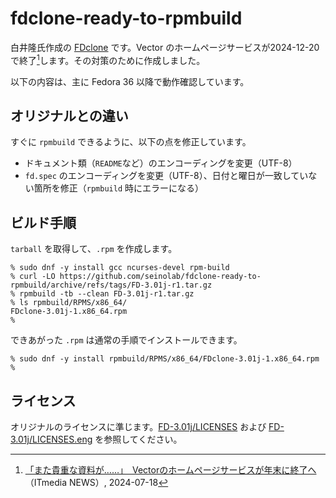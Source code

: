 # fdclone-ready-to-rpmbuild

白井隆氏作成の [FDclone](https://hp.vector.co.jp/authors/VA012337/soft/fd/index.html) です。Vector のホームページサービスが2024-12-20で終了[^1]します。その対策のために作成しました。

以下の内容は、主に Fedora 36 以降で動作確認しています。

## オリジナルとの違い

すぐに `rpmbuild` できるように、以下の点を修正しています。

* ドキュメント類（`README`など）のエンコーディングを変更（UTF-8）
* `fd.spec` のエンコーディングを変更（UTF-8）、日付と曜日が一致していない箇所を修正（`rpmbuild` 時にエラーになる）

## ビルド手順

`tarball` を取得して、`.rpm` を作成します。

```
% sudo dnf -y install gcc ncurses-devel rpm-build
% curl -LO https://github.com/seinolab/fdclone-ready-to-rpmbuild/archive/refs/tags/FD-3.01j-r1.tar.gz
% rpmbuild -tb --clean FD-3.01j-r1.tar.gz
% ls rpmbuild/RPMS/x86_64/
FDclone-3.01j-1.x86_64.rpm
%
```

できあがった `.rpm` は通常の手順でインストールできます。

```
% sudo dnf -y install rpmbuild/RPMS/x86_64/FDclone-3.01j-1.x86_64.rpm
%
```

## ライセンス

オリジナルのライセンスに準じます。[FD-3.01j/LICENSES](./FD-3.01j/LICENSES) および [FD-3.01j/LICENSES.eng](FD-3.01j/LICENSES.eng) を参照してください。


[^1]: [「また貴重な資料が……」　Vectorのホームページサービスが年末に終了へ](https://www.itmedia.co.jp/news/articles/2407/18/news117.html)（ITmedia NEWS）, 2024-07-18
